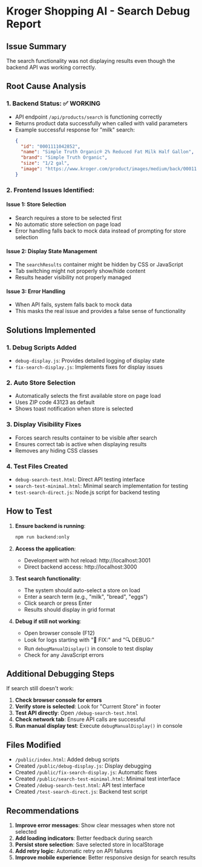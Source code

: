 # Kroger Shopping AI - Search Debug Report

## Issue Summary
The search functionality was not displaying results even though the backend API was working correctly.

## Root Cause Analysis

### 1. Backend Status: ✅ WORKING
- API endpoint `/api/products/search` is functioning correctly
- Returns product data successfully when called with valid parameters
- Example successful response for "milk" search:
  ```json
  {
    "id": "0001111042852",
    "name": "Simple Truth Organic® 2% Reduced Fat Milk Half Gallon",
    "brand": "Simple Truth Organic",
    "size": "1/2 gal",
    "image": "https://www.kroger.com/product/images/medium/back/0001111042852"
  }
  ```

### 2. Frontend Issues Identified:

#### Issue 1: Store Selection
- Search requires a store to be selected first
- No automatic store selection on page load
- Error handling falls back to mock data instead of prompting for store selection

#### Issue 2: Display State Management
- The `searchResults` container might be hidden by CSS or JavaScript
- Tab switching might not properly show/hide content
- Results header visibility not properly managed

#### Issue 3: Error Handling
- When API fails, system falls back to mock data
- This masks the real issue and provides a false sense of functionality

## Solutions Implemented

### 1. Debug Scripts Added
- `debug-display.js`: Provides detailed logging of display state
- `fix-search-display.js`: Implements fixes for display issues

### 2. Auto Store Selection
- Automatically selects the first available store on page load
- Uses ZIP code 43123 as default
- Shows toast notification when store is selected

### 3. Display Visibility Fixes
- Forces search results container to be visible after search
- Ensures correct tab is active when displaying results
- Removes any hiding CSS classes

### 4. Test Files Created
- `debug-search-test.html`: Direct API testing interface
- `search-test-minimal.html`: Minimal search implementation for testing
- `test-search-direct.js`: Node.js script for backend testing

## How to Test

1. **Ensure backend is running**:
   ```bash
   npm run backend:only
   ```

2. **Access the application**:
   - Development with hot reload: http://localhost:3001
   - Direct backend access: http://localhost:3000

3. **Test search functionality**:
   - The system should auto-select a store on load
   - Enter a search term (e.g., "milk", "bread", "eggs")
   - Click search or press Enter
   - Results should display in grid format

4. **Debug if still not working**:
   - Open browser console (F12)
   - Look for logs starting with "🔧 FIX:" and "🔍 DEBUG:"
   - Run `debugManualDisplay()` in console to test display
   - Check for any JavaScript errors

## Additional Debugging Steps

If search still doesn't work:

1. **Check browser console for errors**
2. **Verify store is selected**: Look for "Current Store" in footer
3. **Test API directly**: Open `/debug-search-test.html`
4. **Check network tab**: Ensure API calls are successful
5. **Run manual display test**: Execute `debugManualDisplay()` in console

## Files Modified
- `/public/index.html`: Added debug scripts
- Created `/public/debug-display.js`: Display debugging
- Created `/public/fix-search-display.js`: Automatic fixes
- Created `/public/search-test-minimal.html`: Minimal test interface
- Created `/debug-search-test.html`: API test interface
- Created `/test-search-direct.js`: Backend test script

## Recommendations

1. **Improve error messages**: Show clear messages when store not selected
2. **Add loading indicators**: Better feedback during search
3. **Persist store selection**: Save selected store in localStorage
4. **Add retry logic**: Automatic retry on API failures
5. **Improve mobile experience**: Better responsive design for search results